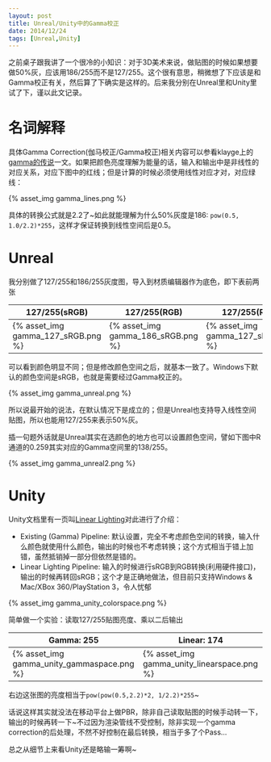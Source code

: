 ```yaml
---
layout: post
title: Unreal/Unity中的Gamma校正
date: 2014/12/24
tags: [Unreal,Unity]
---
```


之前桌子跟我讲了一个很冷的小知识：对于3D美术来说，做贴图的时候如果想要做50%灰，应该用186/255而不是127/255。这个很有意思，稍微想了下应该是和Gamma校正有关，然后算了下确实是这样的。后来我分别在Unreal里和Unity里试了下，谨以此文记录。

<!--more-->

# 名词解释

具体Gamma Correction(伽马校正/Gamma校正)相关内容可以参看klayge上的[gamma的传说](http://www.klayge.org/2011/02/26/gamma%E7%9A%84%E4%BC%A0%E8%AF%B4/)一文。如果把颜色亮度理解为能量的话，输入和输出中是非线性的对应关系，对应下图中的红线；但是计算的时候必须使用线性对应才对，对应绿线：

{% asset_img gamma_lines.png %}

具体的转换公式就是2.2了~如此就能理解为什么50%灰度是186: `pow(0.5, 1.0/2.2)*255`，这样才保证转换到线性空间后是0.5。

# Unreal

我分别做了127/255和186/255灰度图，导入到材质编辑器作为底色，即下表前两张

| 127/255(sRGB) | 127/255(RGB) | 127/255(RGB) |
|----------------------------------------------------------|----------------------------------------------------------|----------------------------------------------------------|
| {% asset_img gamma_127_sRGB.png %} | {% asset_img gamma_186_sRGB.png %} | {% asset_img gamma_127_sRGB.png %} |

可以看到颜色明显不同；但是修改颜色空间之后，就基本一致了。Windows下默认的颜色空间是sRGB，也就是需要经过Gamma校正的。

{% asset_img gamma_unreal.png %}

所以说最开始的说法，在默认情况下是成立的；但是Unreal也支持导入线性空间贴图，所以也能用127/255来表示50%灰。

插一句题外话就是Unreal其实在选颜色的地方也可以设置颜色空间，譬如下图中R通道的0.259其实对应的Gamma空间里的138/255。

{% asset_img gamma_unreal2.png %}

# Unity

Unity文档里有一页叫[Linear Lighting](http://docs.unity3d.com/Manual/LinearLighting.html)对此进行了介绍：

- Existing (Gamma) Pipeline: 默认设置，完全不考虑颜色空间的转换，输入什么颜色就使用什么颜色，输出的时候也不考虑转换；这个方式相当于错上加错，虽然抵销掉一部分但依然是错的。
- Linear Lighting Pipeline: 输入的时候进行sRGB到RGB转换(利用硬件接口)，输出的时候再转回sRGB；这个才是正确地做法，但目前只支持Windows & Mac/XBox 360/PlayStation 3，令人忧郁

{% asset_img gamma_unity_colorspace.png %}

简单做一个实验：读取127/255贴图亮度、乘以二后输出

| Gamma: 255 | Linear: 174 |
|--------------------------------------------------------------------------|----------------------------------------------------------------------------|
| {% asset_img gamma_unity_gammaspace.png %} | {% asset_img gamma_unity_linearspace.png %} |

右边这张图的亮度相当于`pow(pow(0.5,2.2)*2, 1/2.2)*255`~

话说这样其实就没法在移动平台上做PBR，除非自己读取贴图的时候手动转一下，输出的时候再转一下~不过因为渲染管线不受控制，除非实现一个gamma correction的后处理，不然不好控制在最后转换，相当于多了个Pass...

总之从细节上来看Unity还是略输一筹啊~